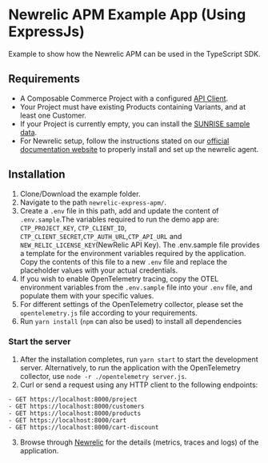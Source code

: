 # Newrelic APM Example App (Using ExpressJs)

Example to show how the Newrelic APM can be used in the TypeScript SDK.

## Requirements

- A Composable Commerce Project with a configured [API Client](https://docs.commercetools.com/sdk/js-sdk-getting-started).
- Your Project must have existing Products containing Variants, and at least one Customer.
- If your Project is currently empty, you can install the [SUNRISE sample data](https://github.com/commercetools/commercetools-sunrise-data).
- For Newrelic setup, follow the instructions stated on our [official documentation website](https://docs.commercetools.com/sdk/observability/newrelic#typescript-sdk) to properly install and set up the newrelic agent.

## Installation

1. Clone/Download the example folder.
2. Navigate to the path `newrelic-express-apm/`.
3. Create a `.env` file in this path, add and update the content of `.env.sample`.The variables required to run the demo app are: `CTP_PROJECT_KEY`, `CTP_CLIENT_ID`, `CTP_CLIENT_SECRET`,`CTP_AUTH_URL`,`CTP_API_URL` and `NEW_RELIC_LICENSE_KEY`(NewRelic API Key).
   The .env.sample file provides a template for the environment variables required by the application. Copy the contents of this file to a new `.env` file and replace the placeholder values with your actual credentials.
4. If you wish to enable OpenTelemetry tracing, copy the OTEL environment variables from the `.env.sample` file into your `.env` file, and populate them with your specific values.
5. For different settings of the OpenTelemetry collector, please set the `opentelemetry.js` file according to your requirements.
6. Run `yarn install` (`npm` can also be used) to install all dependencies

### Start the server

1. After the installation completes, run `yarn start` to start the development server. Alternatively, to run the application with the OpenTelemetry collector, use `node -r ./opentelemetry server.js`.
2. Curl or send a request using any HTTP client to the following endpoints:

```
- GET https://localhost:8000/project
- GET https://localhost:8000/customers
- GET https://localhost:8000/products
- GET https://localhost:8000/cart
- GET https://localhost:8000/cart-discount
```

3. Browse through [Newrelic](https://one.newrelic.com/) for the details (metrics, traces and logs) of the application.
